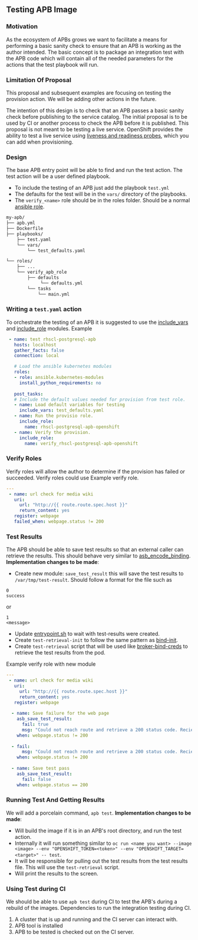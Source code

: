 ## Testing APB Image

### Motivation
As the ecosystem of APBs grows we want to facilitate a means for performing a basic sanity check to ensure that an APB is working as the author intended. The basic concept is to package an integration test with the APB code which will contain all of the needed parameters for the actions that the test playbook will run. 

### Limitation Of Proposal
This proposal and subsequent examples are focusing on testing the provision action. We will be adding other actions in the future. 

The intention of this design is to check that an APB passes a basic sanity check before publishing to the service catalog. The initial proposal is to be used by CI or another process to check the APB before it is published. This proposal is not meant to be testing a live service. OpenShift provides the ability to test a live service using [liveness and readiness probes](https://docs.openshift.org/latest/dev_guide/application_health.html), which you can add when provisioning. 


### Design
The base APB entry point will be able to find and run the test action. The test action will be a user defined playbook. 

* To include the testing of an APB just add the playbook `test.yml`
* The defaults for the test will be in the `vars/` directory of the playbooks.
* The `verify_<name>` role should be in the roles folder. Should be a normal [ansible role](http://docs.ansible.com/ansible/latest/playbooks_reuse_roles.html).
```bash
my-apb/
├── apb.yml
├── Dockerfile
├── playbooks/
    ├── test.yaml  
    └── vars/
        └── test_defaults.yaml

└── roles/
    ├── ...
    └── verify_apb_role
        ├── defaults
             └── defaults.yml
        └── tasks  
            └── main.yml
```

### Writing a `test.yaml` action
To orchestrate the testing of an APB it is suggested to use the [include_vars](http://docs.ansible.com/ansible/latest/include_vars_module.html) and [include_role](http://docs.ansible.com/ansible/latest/include_role_module.html) modules.
Example
```yaml
 - name: test rhscl-postgresql-apb
   hosts: localhost
   gather_facts: false
   connection: local

   # Load the ansible kubernetes modules
   roles:
   - role: ansible.kubernetes-modules
     install_python_requirements: no
 
   post_tasks:
   # Include the default values needed for provision from test role.
   - name: Load default variables for testing
     include_vars: test_defaults.yaml
   - name: Run the provisio role.
     include_role:
       name: rhscl-postgresql-apb-openshift
   - name: Verify the provision.
     include_role:
       name: verify_rhscl-postgresql-apb-openshift
```


### Verify Roles
Verify roles will allow the author to determine if the provision has failed or succeeded. Verify roles could use 
Example verify role.
```yaml
---
 - name: url check for media wiki
   uri:
     url: "http://{{ route.route.spec.host }}"
     return_content: yes
   register: webpage
   failed_when: webpage.status != 200
```

### Test Results
The APB should be able to save test results so that an external caller can retrieve the results. This should behave very similar to [asb_encode_binding](https://github.com/fusor/ansible-asb-modules/blob/master/library/asb_encode_binding.py). 
**Implementation changes to be made**: 

- Create new module: `save_test_result` this will save the test results to `/var/tmp/test-result`. Should follow a format for the file such as 
```text
0
success
```
or 
```text
1
<message>
```
- Update [entrypoint.sh](https://github.com/fusor/apb-examples/blob/master/apb-base/files/usr/bin/entrypoint.sh) to wait with test-results were created.
- Create `test-retrieval-init` to follow the same pattern as [bind-init](https://github.com/fusor/apb-examples/blob/master/apb-base/files/usr/bin/bind-init).
- Create `test-retrieval` script that will be used like [broker-bind-creds](https://github.com/fusor/apb-examples/blob/master/apb-base/files/usr/bin/broker-bind-creds) to retrieve the test results from the pod. 

Example verify role with new module
```yaml
---
 - name: url check for media wiki
   uri:
     url: "http://{{ route.route.spec.host }}"
     return_content: yes
   register: webpage
   
  - name: Save failure for the web page
    asb_save_test_result:
      fail: true
      msg: "Could not reach route and retrieve a 200 status code. Recieved status - {{ webpage.status }}"
    when: webpage.status != 200
  
  - fail:
      msg: "Could not reach route and retrieve a 200 status code. Recieved status - {{ webpage.status }}"
    when: webpage.status != 200
  
  - name: Save test pass
    asb_save_test_result:
      fail: false
    when: webpage.status == 200
```

### Running Test And Getting Results
We will add a porcelain command, `apb test`. 
**Implementation changes to be made**: 

* Will build the image if it is in an APB's root directory, and run the test action. 
* Internally it will run something similar to `oc run <name you want> --image <image> --env "OPENSHIFT_TOKEN=<token>" --env "OPENSHIFT_TARGET=<target>" -- test`.
* It will be responsible for pulling out the test results from the test results file. This will use the `test-retrieval` script.
* Will print the results to the screen.


### Using Test during CI
We should be able to use `apb test` during CI to test the APB's during a rebuild of the images. Dependencies to run the integration testing during CI.

1. A cluster that is up and running and the CI server can interact with.
2. APB tool is installed
3. APB to be tested is checked out on the CI server.
